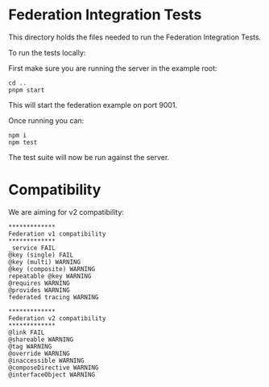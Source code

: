 # Federation Integration Tests

This directory holds the files needed to run the Federation Integration Tests.

To run the tests locally:

First make sure you are running the server in the example root:

```
cd ..
pnpm start
```

This will start the federation example on port 9001.

Once running you can:

```
npm i
npm test
```

The test suite will now be run against the server.

# Compatibility

We are aiming for v2 compatibility:

```
*************
Federation v1 compatibility
*************
_service FAIL
@key (single) FAIL
@key (multi) WARNING
@key (composite) WARNING
repeatable @key WARNING
@requires WARNING
@provides WARNING
federated tracing WARNING

*************
Federation v2 compatibility
*************
@link FAIL
@shareable WARNING
@tag WARNING
@override WARNING
@inaccessible WARNING
@composeDirective WARNING
@interfaceObject WARNING
```
